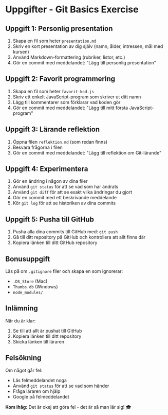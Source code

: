# Uppgifter - Git Basics Exercise

## Uppgift 1: Personlig presentation
1. Skapa en fil som heter `presentation.md`
2. Skriv en kort presentation av dig själv (namn, ålder, intressen, mål med kursen)
3. Använd Markdown-formattering (rubriker, listor, etc.)
4. Gör en commit med meddelandet: "Lägg till personlig presentation"

## Uppgift 2: Favorit programmering
1. Skapa en fil som heter `favorit-kod.js`
2. Skriv ett enkelt JavaScript-program som skriver ut ditt namn
3. Lägg till kommentarer som förklarar vad koden gör
4. Gör en commit med meddelandet: "Lägg till mitt första JavaScript-program"

## Uppgift 3: Lärande reflektion
1. Öppna filen `reflektion.md` (som redan finns)
2. Besvara frågorna i filen
3. Gör en commit med meddelandet: "Lägg till reflektion om Git-lärande"

## Uppgift 4: Experimentera
1. Gör en ändring i någon av dina filer
2. Använd `git status` för att se vad som har ändrats
3. Använd `git diff` för att se exakt vilka ändringar du gjort
4. Gör en commit med ett beskrivande meddelande
5. Kör `git log` för att se historiken av dina commits

## Uppgift 5: Pusha till GitHub
1. Pusha alla dina commits till GitHub med: `git push`
2. Gå till ditt repository på GitHub och kontrollera att allt finns där
3. Kopiera länken till ditt GitHub repository

## Bonusuppgift
Läs på om `.gitignore` filer och skapa en som ignorerar:
- `.DS_Store` (Mac)
- `Thumbs.db` (Windows)
- `node_modules/`

## Inlämning
När du är klar:
1. Se till att allt är pushat till GitHub
2. Kopiera länken till ditt repository
3. Skicka länken till läraren

## Felsökning
Om något går fel:
- Läs felmeddelandet noga
- Använd `git status` för att se vad som händer
- Fråga läraren om hjälp
- Google på felmeddelandet

**Kom ihåg:** Det är okej att göra fel - det är så man lär sig! 🎓
